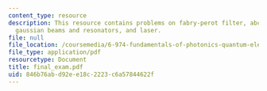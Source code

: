```yaml
---
content_type: resource
description: This resource contains problems on fabry-perot filter, abcd matrices,
  gaussian beams and resonators, and laser.
file: null
file_location: /coursemedia/6-974-fundamentals-of-photonics-quantum-electronics-spring-2006/846b76abd92ee18c2223c6a57844622f_final_exam.pdf
file_type: application/pdf
resourcetype: Document
title: final_exam.pdf
uid: 846b76ab-d92e-e18c-2223-c6a57844622f
---
```

